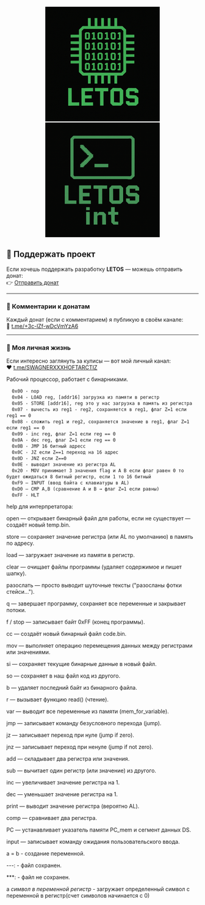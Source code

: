 
<p align="center">
  <img src="Letoslogo.png" alt="LETOS" width="300">
  <img src="Letosintlogo.png" alt="LETOS interpretator" width="300">
</p>

## 💸 Поддержать проект

Если хочешь поддержать разработку **LETOS** — можешь отправить донат:  
👉 [Отправить донат](https://t.me/send?start=IVx2Bdjsc4ma)

---

### 💬 Комментарии к донатам
Каждый донат (если с комментарием) я публикую в своём канале:  
📢 [t.me/+3c-lZf-wDcVmYzA6](https://t.me/+3c-lZf-wDcVmYzA6)

---

### 🧠 Моя личная жизнь
Если интересно заглянуть за кулисы — вот мой личный канал:  
❤️ [t.me/SWAGNERXXXHOFTARCTIZ](https://t.me/SWAGNERXXXHOFTARCTIZ)

Рабочий процессор, работает с бинарниками.

      0x00 - nop
      0x04 - LOAD reg, [addr16] загрузка из памяти в регистр
      0x05 - STORE [addr16], reg это у нас загрузка в память из регистра
      0х07 - вычесть из reg1 - reg2, сохраняется в reg1, флаг Z=1 если reg1 == 0
      0х08 - сложить reg1 и reg2, сохраняется значение в reg1, флаг Z=1 если reg1 == 0
      0х09 - inc reg, флаг Z=1 если reg == 0
      0x0A - dec reg, флаг Z=1 если reg == 0
      0x0B - JMP 16 битный адресс
      0х0С - JZ если Z==1 переход на 16 адрес
      0х0D - JNZ если Z==0
      0x0E - выводит значение из регистра АL
      0x20 - MOV принимает 3 значения flag и A B если флаг равен 0 то будет ожидаться 8 битный регистр, если 1 то 16 битный
      0xF9 – INPUT (ввод байта с клавиатуры в AL)
      0xD0 – CMP A,B (сравнение A и B → флаг Z=1 если равны)
      0хFF - HLT

help для интерпретатора:

open — открывает бинарный файл для работы, если не существует — создаёт новый temp.bin.

store — сохраняет значение регистра (или AL по умолчанию) в память по адресу.

load — загружает значение из памяти в регистр.

clear — очищает файлы программы (удаляет содержимое и пишет шапку).

разослать — просто выводит шуточные тексты ("разосланы фотки стейси...").

q — завершает программу, сохраняет все переменные и закрывает потоки.

f / stop — записывает байт 0xFF (конец программы).

cc — создаёт новый бинарный файл code.bin.

mov — выполняет операцию перемещения данных между регистрами или значениями.

si — сохраняет текущие бинарные данные в новый файл.

so — сохраняет в наш файл код из другого.

b — удаляет последний байт из бинарного файла.

r — вызывает функцию read() (чтение).

var — выводит все переменные из памяти (mem_for_variable).

jmp — записывает команду безусловного перехода (jump).

jz — записывает переход при нуле (jump if zero).

jnz — записывает переход при ненуле (jump if not zero).

add — складывает два регистра или значения.

sub — вычитает один регистр (или значение) из другого.

inc — увеличивает значение регистра на 1.

dec — уменьшает значение регистра на 1.

print — выводит значение регистра (вероятно AL).

comp — сравнивает два регистра.

PC — устанавливает указатель памяти PC_mem и сегмент данных DS.

input — записывает команду ожидания пользовательского ввода.

a = b - создание переменной.

---: - файл сохранен.

***: - файл не сохранен.

a *символ в переменной* *регистр* - загружает определенный символ с переменной в регистр(счет символов начинается с 0)
